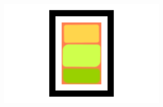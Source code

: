 ![Rothko Painting](https://github.com/achf16/Learning-Responsive-Web-Design/blob/2451317c049a900fa8e0cb1f271e9a82cbc8dd02/05_Rothko/media/Rothko_Painting.png?raw=true)